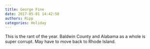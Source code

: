 ```yaml
---
title: George Fine
date: 2017-05-01 14:42:58
authors: Ripp
categories: Holiday
---
```


 This is the rant of the year. Baldwin County and Alabama as a whole is super corrupt. May have to move back to Rhode Island.